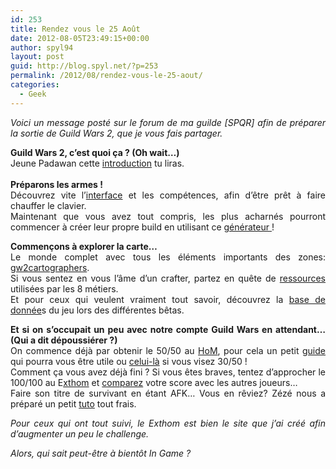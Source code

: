 ```yaml
---
id: 253
title: Rendez vous le 25 Août
date: 2012-08-05T23:49:15+00:00
author: spyl94
layout: post
guid: http://blog.spyl.net/?p=253
permalink: /2012/08/rendez-vous-le-25-aout/
categories:
  - Geek
---
```

<p style="text-align: justify;">
  <em>Voici un message posté sur le forum de ma guilde [SPQR] afin de préparer la sortie de Guild Wars 2, que je vous fais partager.</em>
</p>

<p style="text-align: justify;">
  <strong>Guild Wars 2, c&rsquo;est quoi ça ? (Oh wait&#8230;)<br /> </strong>Jeune Padawan cette <a href="http://gw2.univers-virtuels.net/article/414/Presentation-GW2.html" target="_blank">introduction</a> tu liras.<br /> <strong><br /> Préparons les armes !</strong><br /> Découvrez vite l&rsquo;<a href="http://gw2.univers-virtuels.net/article/2997/La-barre-de-competences.html" target="_blank">interface</a> et les compétences, afin d&rsquo;être prêt à faire chauffer le clavier.<br /> Maintenant que vous avez tout compris, les plus acharnés pourront commencer à créer leur propre build en utilisant ce <a href="http://fr.gw2codex.com/build/generator/" target="_blank">générateur </a>!
</p>

<p style="text-align: justify;">
  <strong>Commençons à explorer la carte&#8230;</strong><br /> Le monde complet avec tous les éléments importants des zones: <a href="http://gw2cartographers.com/" target="_blank">gw2cartographers</a>.<br /> Si vous sentez en vous l&rsquo;âme d&rsquo;un crafter, partez en quête de <a href="http://gw2craftmap.bteamgaming.com/" target="_blank">ressources</a> utilisées par les 8 métiers.<br /> Et pour ceux qui veulent vraiment tout savoir, découvrez la <a href="http://www.gw2db.com/" target="_blank">base de donnée</a>s du jeu lors des différentes bêtas.
</p>

<p style="text-align: justify;">
  <strong>Et si on s&rsquo;occupait un peu avec notre compte Guild Wars en attendant&#8230; (Qui a dit dépoussiérer ?)</strong><br /> On commence déjà par obtenir le 50/50 au <a href="http://hom.guildwars2.com/fr/" target="_blank">HoM</a>, pour cela un petit <a href="http://www.gw2.fr/articles,view,10" target="_blank">guide</a> qui pourra vous être utile ou <a href="http://gw2.univers-virtuels.net/article/2782/Optimisation-du-Pantheon.html" target="_blank">celui-là</a> si vous visez 30/50 !<br /> Comment ça vous avez déjà fini ? Si vous êtes braves, tentez d&rsquo;approcher le 100/100 au E<a href="http://gw2.spyl.net/exthom/" target="_blank">xthom</a> et <a href="http://gw2.spyl.net/exthom-classement.html" target="_blank">comparez</a> votre score avec les autres joueurs&#8230;<br /> Faire son titre de survivant en étant AFK&#8230; Vous en rêviez? Zézé nous a préparé un petit <a href="http://www.gwshop.net/forum/topic-26836-tuto-survivant-full-afk-5h" target="_blank">tuto</a> tout frais.
</p>

<p style="text-align: justify;">
  <em>Pour ceux qui ont tout suivi, le Exthom est bien le site que j&rsquo;ai créé afin d&rsquo;augmenter un peu le challenge. </em>
</p>

<p style="text-align: justify;">
  <em>Alors, qui sait peut-être à bientôt In Game ?</em>
</p>